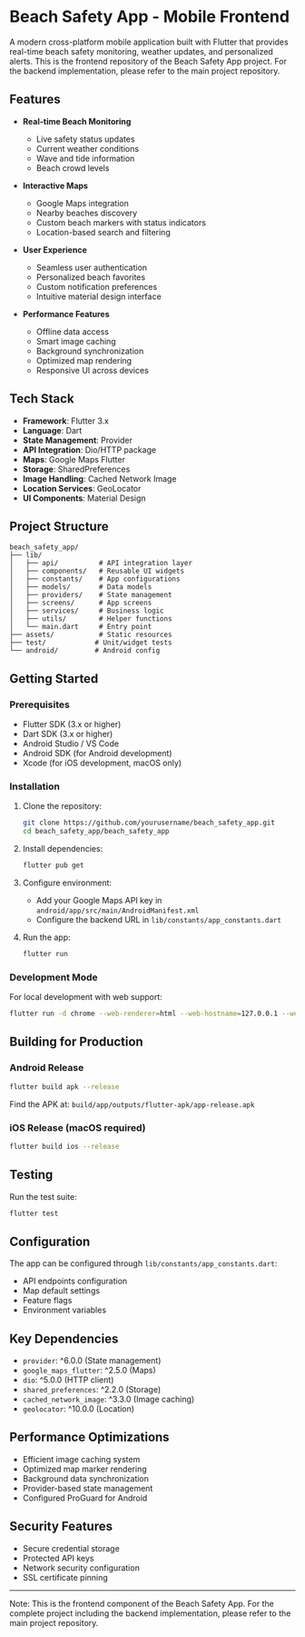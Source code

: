 # Beach Safety App - Mobile Frontend

A modern cross-platform mobile application built with Flutter that provides real-time beach safety monitoring, weather updates, and personalized alerts. This is the frontend repository of the Beach Safety App project. For the backend implementation, please refer to the main project repository.

## Features

- **Real-time Beach Monitoring**
  - Live safety status updates
  - Current weather conditions
  - Wave and tide information
  - Beach crowd levels

- **Interactive Maps**
  - Google Maps integration
  - Nearby beaches discovery
  - Custom beach markers with status indicators
  - Location-based search and filtering

- **User Experience**
  - Seamless user authentication
  - Personalized beach favorites
  - Custom notification preferences
  - Intuitive material design interface

- **Performance Features**
  - Offline data access
  - Smart image caching
  - Background synchronization
  - Optimized map rendering
  - Responsive UI across devices

## Tech Stack

- **Framework**: Flutter 3.x
- **Language**: Dart
- **State Management**: Provider
- **API Integration**: Dio/HTTP package
- **Maps**: Google Maps Flutter
- **Storage**: SharedPreferences
- **Image Handling**: Cached Network Image
- **Location Services**: GeoLocator
- **UI Components**: Material Design

## Project Structure

```
beach_safety_app/
├── lib/
│   ├── api/          # API integration layer
│   ├── components/   # Reusable UI widgets
│   ├── constants/    # App configurations
│   ├── models/       # Data models
│   ├── providers/    # State management
│   ├── screens/      # App screens
│   ├── services/     # Business logic
│   ├── utils/        # Helper functions
│   └── main.dart     # Entry point
├── assets/           # Static resources
├── test/            # Unit/widget tests
└── android/         # Android config
```

## Getting Started

### Prerequisites

- Flutter SDK (3.x or higher)
- Dart SDK (3.x or higher)
- Android Studio / VS Code
- Android SDK (for Android development)
- Xcode (for iOS development, macOS only)

### Installation

1. Clone the repository:
   ```bash
   git clone https://github.com/yourusername/beach_safety_app.git
   cd beach_safety_app/beach_safety_app
   ```

2. Install dependencies:
   ```bash
   flutter pub get
   ```

3. Configure environment:
   - Add your Google Maps API key in `android/app/src/main/AndroidManifest.xml`
   - Configure the backend URL in `lib/constants/app_constants.dart`

4. Run the app:
   ```bash
   flutter run
   ```

### Development Mode

For local development with web support:
```bash
flutter run -d chrome --web-renderer=html --web-hostname=127.0.0.1 --web-port=8080
```

## Building for Production

### Android Release
```bash
flutter build apk --release
```
Find the APK at: `build/app/outputs/flutter-apk/app-release.apk`

### iOS Release (macOS required)
```bash
flutter build ios --release
```

## Testing

Run the test suite:
```bash
flutter test
```

## Configuration

The app can be configured through `lib/constants/app_constants.dart`:
- API endpoints configuration
- Map default settings
- Feature flags
- Environment variables

## Key Dependencies

- `provider`: ^6.0.0 (State management)
- `google_maps_flutter`: ^2.5.0 (Maps)
- `dio`: ^5.0.0 (HTTP client)
- `shared_preferences`: ^2.2.0 (Storage)
- `cached_network_image`: ^3.3.0 (Image caching)
- `geolocator`: ^10.0.0 (Location)

## Performance Optimizations

- Efficient image caching system
- Optimized map marker rendering
- Background data synchronization
- Provider-based state management
- Configured ProGuard for Android

## Security Features

- Secure credential storage
- Protected API keys
- Network security configuration
- SSL certificate pinning

---
Note: This is the frontend component of the Beach Safety App. For the complete project including the backend implementation, please refer to the main project repository.

